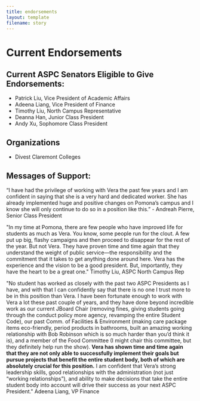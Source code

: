 ```yaml
---
title: endorsements
layout: template
filename: story
--- 
```


# Current Endorsements

## Current ASPC Senators Eligible to Give Endorsements: 
+ Patrick Liu, Vice President of Academic Affairs
+ Adeena Liang, Vice President of Finance
+ Timothy Liu, North Campus Representative
+ Deanna Han, Junior Class President
+ Andy Xu, Sophomore Class President

## Organizations
+ Divest Claremont Colleges


## Messages of Support:

“I have had the privilege of working with Vera the past few years and I am confident in saying that she is a very hard and dedicated worker. She has already implemented huge and positive changes on Pomona’s campus and I know she will only continue to do so in a position like this.” - Andreah Pierre, Senior Class President

"In my time at Pomona, there are few people who have improved life for students as much as Vera. You know, some people run for the clout. A few put up big, flashy campaigns and then proceed to disappear for the rest of the year. But not Vera. They have proven time and time again that they understand the weight of public service—the responsibility and the commitment that it takes to get anything done around here. Vera has the experience and the vision to be a good president. But, importantly, they have the heart to be a great one." Timothy Liu, ASPC North Campus Rep

"No student has worked as closely with the past two ASPC Presidents as I have, and with that I can confidently say that there is no one I trust more to be in this position than Vera. I have been fortunate enough to work with Vera a lot these past couple of years, and they have done beyond incredible work as our current JBoard Chair (removing fines, giving students going through the conduct policy more agency, revamping the entire Student Code), our past Comm. of Facilities & Environment (making care package items eco-friendly, period products in bathrooms, built an amazing working relationship with Bob Robinson which is so much harder than you’d think it is), and a member of the Food Committee (I might chair this committee, but they definitely help run the show). **Vera has shown time and time again that they are not only able to successfully implement their goals but pursue projects that benefit the entire student body, both of which are absolutely crucial for this position.** I am confident that Vera’s strong leadership skills, good relationships with the administration (not just “working relationships”), and ability to make decisions that take the entire student body into account will drive their success as your next ASPC President." Adeena Liang, VP Finance
